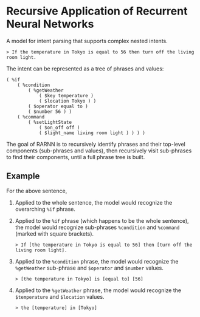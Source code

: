 # Recursive Application of Recurrent Neural Networks

A model for intent parsing that supports complex nested intents.

```
> If the temperature in Tokyo is equal to 56 then turn off the living room light.
```

The intent can be represented as a tree of phrases and values:

```
( %if
	( %condition
		( %getWeather
			( $key temperature )
			( $location Tokyo ) )
		( $operator equal to )
		( $number 56 ) )
	( %command
		( %setLightState
			( $on_off off )
			( $light_name living room light ) ) ) )
```

The goal of RARNN is to recursively identify phrases and their top-level components (sub-phrases and values), then recursively visit sub-phrases to find their components, until a full phrase tree is built.

## Example

For the above sentence,


1. Applied to the whole sentence, the model would recognize the overarching `%if` phrase.

2. Applied to the `%if` phrase (which happens to be the whole sentence), the model would recognize sub-phrases `%condition` and `%command` (marked with square brackets).
	```
	> If [the temperature in Tokyo is equal to 56] then [turn off the living room light].
	```

3. Applied to the `%condition` phrase, the model would recognize the `%getWeather` sub-phrase and `$operator` and `$number` values.
	```
	> [the temperature in Tokyo] is [equal to] [56]
	```

4. Applied to the `%getWeather` phrase, the model would recognize the `$temperature` and `$location` values.
	```
	> the [temperature] in [Tokyo]
	```

